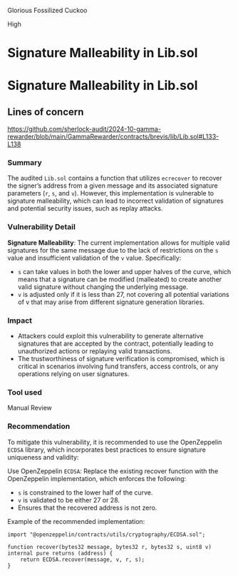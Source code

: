 Glorious Fossilized Cuckoo

High

# Signature Malleability in Lib.sol

# Signature Malleability in Lib.sol

## Lines of concern
https://github.com/sherlock-audit/2024-10-gamma-rewarder/blob/main/GammaRewarder/contracts/brevis/lib/Lib.sol#L133-L138

### Summary

The audited `Lib.sol` contains a function that utilizes `ecrecover` to recover the signer’s address from a given message and its associated signature parameters (`r`, `s`, and `v`). However, this implementation is vulnerable to signature malleability, which can lead to incorrect validation of signatures and potential security issues, such as replay attacks.

### Vulnerability Detail

**Signature Malleability**: The current implementation allows for multiple valid signatures for the same message due to the lack of restrictions on the `s` value and insufficient validation of the `v` value. 
Specifically:
- `s` can take values in both the lower and upper halves of the curve, which means that a signature can be modified (malleated) to create another valid signature without changing the underlying message.
- `v` is adjusted only if it is less than 27, not covering all potential variations of v that may arise from different signature generation libraries.
    
### Impact

- Attackers could exploit this vulnerability to generate alternative signatures that are accepted by the contract, potentially leading to unauthorized actions or replaying valid transactions.
- The trustworthiness of signature verification is compromised, which is critical in scenarios involving fund transfers, access controls, or any operations relying on user signatures.

### Tool used

Manual Review

### Recommendation

To mitigate this vulnerability, it is recommended to use the OpenZeppelin `ECDSA` library, which incorporates best practices to ensure signature uniqueness and validity:

Use OpenZeppelin `ECDSA`: Replace the existing recover function with the OpenZeppelin implementation, which enforces the following:
-  `s` is constrained to the lower half of the curve.
-  `v` is validated to be either 27 or 28.
-   Ensures that the recovered address is not zero.

Example of the recommended implementation:

```solidity
import "@openzeppelin/contracts/utils/cryptography/ECDSA.sol";

function recover(bytes32 message, bytes32 r, bytes32 s, uint8 v) internal pure returns (address) {
    return ECDSA.recover(message, v, r, s);
}
```